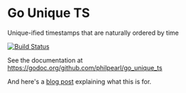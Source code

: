 # Go Unique TS

Unique-ified timestamps that are naturally ordered by time

[![Build Status](https://travis-ci.org/philpearl/go_unique_ts.svg)](https://travis-ci.org/philpearl/go_unique_ts)

See the documentation at https://godoc.org/github.com/philpearl/go_unique_ts

And here's a [blog post](http://tttv-engineering.tumblr.com/post/101334397821/timeseries-in-cassandra-and-dynamodb) explaining what this is for.
